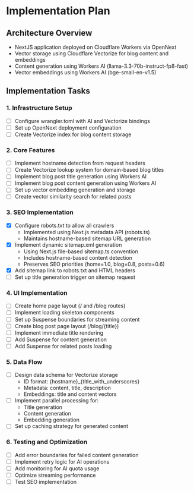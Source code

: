 # Implementation Plan

## Architecture Overview
- NextJS application deployed on Cloudflare Workers via OpenNext
- Vector storage using Cloudflare Vectorize for blog content and embeddings
- Content generation using Workers AI (llama-3.3-70b-instruct-fp8-fast)
- Vector embeddings using Workers AI (bge-small-en-v1.5)

## Implementation Tasks

### 1. Infrastructure Setup
- [ ] Configure wrangler.toml with AI and Vectorize bindings
- [ ] Set up OpenNext deployment configuration
- [ ] Create Vectorize index for blog content storage

### 2. Core Features
- [ ] Implement hostname detection from request headers
- [ ] Create Vectorize lookup system for domain-based blog titles
- [ ] Implement blog post title generation using Workers AI
- [ ] Implement blog post content generation using Workers AI
- [ ] Set up vector embedding generation and storage
- [ ] Create vector similarity search for related posts

### 3. SEO Implementation
- [x] Configure robots.txt to allow all crawlers
  - Implemented using Next.js metadata API (robots.ts)
  - Maintains hostname-based sitemap URL generation
- [x] Implement dynamic sitemap.xml generation
  - Using Next.js file-based sitemap.ts convention
  - Includes hostname-based content detection
  - Preserves SEO priorities (home=1.0, blog=0.8, posts=0.6)
- [x] Add sitemap link to robots.txt and HTML headers
- [ ] Set up title generation trigger on sitemap request

### 4. UI Implementation
- [ ] Create home page layout (/ and /blog routes)
- [ ] Implement loading skeleton components
- [ ] Set up Suspense boundaries for streaming content
- [ ] Create blog post page layout (/blog/{title})
- [ ] Implement immediate title rendering
- [ ] Add Suspense for content generation
- [ ] Add Suspense for related posts loading

### 5. Data Flow
- [ ] Design data schema for Vectorize storage
  - ID format: {hostname}_{title_with_underscores}
  - Metadata: content, title, description
  - Embeddings: title and content vectors
- [ ] Implement parallel processing for:
  - Title generation
  - Content generation
  - Embedding generation
- [ ] Set up caching strategy for generated content

### 6. Testing and Optimization
- [ ] Add error boundaries for failed content generation
- [ ] Implement retry logic for AI operations
- [ ] Add monitoring for AI quota usage
- [ ] Optimize streaming performance
- [ ] Test SEO implementation
